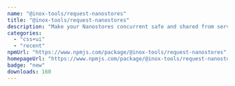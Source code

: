 ```yaml
---
name: "@inox-tools/request-nanostores"
title: "@inox-tools/request-nanostores"
description: "Make your Nanostores concurrent safe and shared from server to client"
categories:
  - "css+ui"
  - "recent"
npmUrl: "https://www.npmjs.com/package/@inox-tools/request-nanostores"
homepageUrl: "https://www.npmjs.com/package/@inox-tools/request-nanostores"
badge: "new"
downloads: 160
---
```

